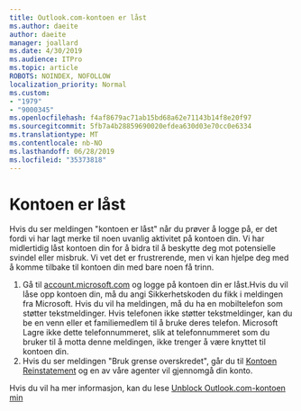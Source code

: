 ```yaml
---
title: Outlook.com-kontoen er låst
ms.author: daeite
author: daeite
manager: joallard
ms.date: 4/30/2019
ms.audience: ITPro
ms.topic: article
ROBOTS: NOINDEX, NOFOLLOW
localization_priority: Normal
ms.custom:
- "1979"
- "9000345"
ms.openlocfilehash: f4af8679ac71ab15bd68a62e71143b14f8e20f97
ms.sourcegitcommit: 5fb7a4b28859690020efdea630d03e70cc0e6334
ms.translationtype: MT
ms.contentlocale: nb-NO
ms.lasthandoff: 06/28/2019
ms.locfileid: "35373818"
---
```

# <a name="account-locked"></a>Kontoen er låst

Hvis du ser meldingen "kontoen er låst" når du prøver å logge på, er det fordi vi har lagt merke til noen uvanlig aktivitet på kontoen din. Vi har midlertidig låst kontoen din for å bidra til å beskytte deg mot potensielle svindel eller misbruk. Vi vet det er frustrerende, men vi kan hjelpe deg med å komme tilbake til kontoen din med bare noen få trinn.

1. Gå til [account.microsoft.com](https://go.microsoft.com/fwlink/?linkid=2090484) og logge på kontoen din er låst.Hvis du vil låse opp kontoen din, må du angi Sikkerhetskoden du fikk i meldingen fra Microsoft. Hvis du vil ha meldingen, må du ha en mobiltelefon som støtter tekstmeldinger. Hvis telefonen ikke støtter tekstmeldinger, kan du be en venn eller et familiemedlem til å bruke deres telefon. Microsoft Lagre ikke dette telefonnummeret, slik at telefonnummeret som du bruker til å motta denne meldingen, ikke trenger å være knyttet til kontoen din.
2. Hvis du ser meldingen "Bruk grense overskredet", går du til [Kontoen Reinstatement](https://go.microsoft.com/fwlink/?linkid=2090483) og en av våre agenter vil gjennomgå din konto.

Hvis du vil ha mer informasjon, kan du lese [Unblock Outlook.com-kontoen min](https://support.office.com/article/f4ad2701-d166-4d8b-8a6a-9af2a1f8a4c4) 
